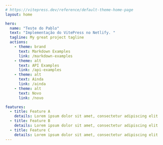 ```yaml
---
# https://vitepress.dev/reference/default-theme-home-page
layout: home

hero:
  name: "Teste do Pablo"
  text: "Implementação do VitePress no Netlify. "
  tagline: My great project tagline
  actions:
    - theme: brand
      text: Markdown Examples
      link: /markdown-examples
    - theme: alt
      text: API Examples
      link: /api-examples
    - theme: alt
      text: Ainda
      link: /ainda
    - theme: alt
      text: Novo
      link: /novo

features:
  - title: Feature A
    details: Lorem ipsum dolor sit amet, consectetur adipiscing elit
  - title: Feature B
    details: Lorem ipsum dolor sit amet, consectetur adipiscing elit
  - title: Feature C
    details: Lorem ipsum dolor sit amet, consectetur adipiscing elit
---
```


